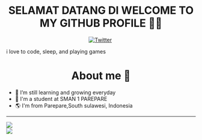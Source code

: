 
<h1 align='center'> SELAMAT DATANG DI WELCOME TO MY GITHUB PROFILE 👋😁 </h1>


<p align="center">
<a align="center" href="https://twitter.com/Ameeeekk"><img src="https://img.shields.io/twitter/url?label=%40Ameeeekk&style=social&url=https%3A%2F%2Ftwitter.com%2FAmeeeekk" alt="Twitter" /></a>&nbsp;
</p>
i love to code, sleep, and playing games


<h1 align='center'> About me 🤡 </h1>

- 🌱 I’m still learning and growing everyday 
- 🏫 I'm a student at SMAN 1 PAREPARE
- 🌎 I'm from Parepare,South sulawesi, Indonesia

---

<img src = "https://discord.c99.nl/widget/theme-3/291715441867489291.png">
<img src = "https://github-readme-stats.vercel.app/api?username=Ameeeek&count_private=true&show_icons=true&theme=radical&)](https://github.com/Ameeeek/github-readme-stats)" style="display:flex;">
<!--
**Ameeeek/readme** is a ✨ _special_ ✨ repository because its `README.md` (this file) appears on your GitHub profile.
